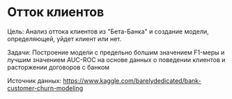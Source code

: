 # Отток клиентов
Цель: Анализ оттока клиентов из "Бета-Банка" и создание модели, определяющей, уйдет клиент или нет.

Задачи: Построение модели с предельно болшим значением F1-меры и лучшим значением AUC-ROC на основе данных о поведении клиентов и расторжении договоров с банком

Источник данных: https://www.kaggle.com/barelydedicated/bank-customer-churn-modeling
